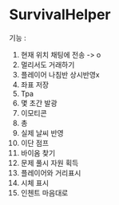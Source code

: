 ﻿# SurvivalHelper

기능 : 
  1. 현재 위치 채팅에 전송  -> o
  2. 멀리서도 거래하기
  3. 플레이어 나침반 상시반영x
  4. 좌표 저장
  5. Tpa
  6. 몇 초간 발광
  7. 이모티콘
  8. 총
  9. 실제 날씨 반영
  10. 이단 점프
  11. 바이옴 찾기
  12. 문제 풀시 자원 획득
  13. 플레이어와 거리표시
  14. 시체 표시
  15. 인첸트 마음대로
